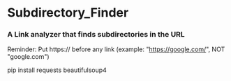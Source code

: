 # Subdirectory_Finder
### A Link analyzer that finds subdirectories in the URL
Reminder: Put https:// before any link (example: "https://google.com/", NOT "google.com")

pip install requests beautifulsoup4
